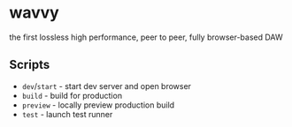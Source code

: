# wavvy
the first lossless high performance, peer to peer, fully browser-based DAW

## Scripts

- `dev`/`start` - start dev server and open browser
- `build` - build for production
- `preview` - locally preview production build
- `test` - launch test runner
